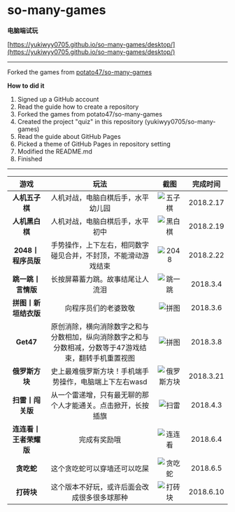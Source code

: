 # so-many-games

**电脑端试玩**

[https://yukiwyy0705.github.io/so-many-games/desktop/](https://yukiwyy0705.github.io/so-many-games/desktop/)

------
Forked the games from [potato47/so-many-games](https://github.com/potato47/so-many-games)

**How to did it**
1. Signed up a GitHub account
2. Read the guide how to create a repository
3. Forked the games from potato47/so-many-games
4. Created the project "quiz" in this repository (yukiwyy0705/so-many-games)
5. Read the guide about GitHub Pages
6. Picked a theme of GitHub Pages in repository setting
7. Modified the README.md
8. Finished


------

|      游戏       |                    玩法                    |                 截图                 |   完成时间    |
| :-----------: | :--------------------------------------: | :--------------------------------: | :-------: |
|   **人机五子棋**   |            人机对战，电脑白棋后手，水平幼儿园             |  ![五子棋](../master/screenshots/gobang.png)  | 2018.2.17 |
|   **人机黑白棋**   |             人机对战，电脑白棋后手，水平初中             | ![黑白棋](../master/screenshots/reversi.png)  | 2018.2.19 |
| **2048丨程序员版** |     手势操作，上下左右，相同数字碰见合并，不封顶，不能滑动游戏结束      |  ![2048](../master/screenshots/2048.png)   | 2018.2.22 |
|  **跳一跳丨言情版**  |             长按屏幕蓄力跳。故事结尾让人流泪             |   ![跳一跳](../master/screenshots/jump.png)   | 2018.3.4  |
| **拼图丨新垣结衣版**  |                向程序员们的老婆致敬                |  ![拼图](../master/screenshots/puzzle.png)   | 2018.3.6  |
|   **Get47**   | 原创消除，横向消除数字之和与分数相加，纵向消除数字之和与分数相减，分数等于47游戏结束，翻转手机重置视图 |   ![拼图](../master/screenshots/get47.png)   | 2018.3.8  |
|   **俄罗斯方块**   |      史上最难俄罗斯方块！手机端手势操作，电脑端上下左右wasd       | ![俄罗斯方块](../master/screenshots/tetris.png) | 2018.3.21 |
|   **扫雷丨闯关版**   |  从一个雷递增，只有最无聊的那个人才能通关。点击掀开，长按插旗       | ![扫雷](../master/screenshots/mine.png) | 2018.4.3 |
|   **连连看丨王者荣耀版**   |  完成有奖励哦       | ![连连看](../master/screenshots/link.png) | 2018.6.4 |
|   **贪吃蛇**   |  这个贪吃蛇可以穿墙还可以吃屎       | ![贪吃蛇](../master/screenshots/snake.png) | 2018.6.5 |
|   **打砖块**   |  这个版本不好玩，或许后面会改成很多很多球那种      | ![打砖块](../master/screenshots/brick.png) | 2018.6.10 |
